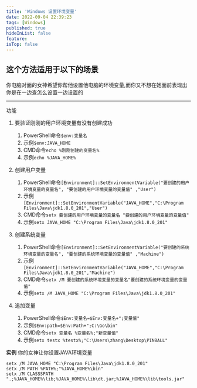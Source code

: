 ```yaml
---
title: 'Windows 设置环境变量'
date: 2022-09-04 22:39:23
tags: [Windows]
published: true
hideInList: false
feature: 
isTop: false
---
```


## 这个方法适用于以下的场景

你电脑对面的女神希望你帮他设置他电脑的环境变量,而你又不想在她面前表现出你是在一边查怎么设置一边设置的

----

功能
1. 要验证刚刚的用户环境变量有没有创建成功
    1. PowerShell命令`$env:变量名`
    2. 示例`$env:JAVA_HOME`
    3. CMD命令`echo %刚刚创建的变量名%`
    4. 示例`echo %JAVA_HOME%`

2. 创建用户变量
    1. PowerShell命令`[Environment]::SetEnvironmentVariable("要创建的用户环境变量的变量名", "要创建的用户环境变量的变量值" ,"User")`
    2. 示例`[Environment]::SetEnvironmentVariable("JAVA_HOME","C:\Program Files\Java\jdk1.8.0_201","User")`
    3. CMD命令`setx 要创建的用户环境变量的变量名 "要创建的用户环境变量的变量值"`
    4. 示例`setx JAVA_HOME "C:\Program Files\Java\jdk1.8.0_201"`

3. 创建系统变量
    1. PowerShell命令`[Environment]::SetEnvironmentVariable("要创建的系统环境变量的变量名", "要创建的系统环境变量的变量值" ,"Machine")`
    2. 示例`[Environment]::SetEnvironmentVariable("JAVA_HOME","C:\Program Files\Java\jdk1.8.0_201","Machine")`
    3. CMD命令`setx /M 要创建的系统环境变量的变量名"要创建的系统环境变量的变量值"`
    4. 示例`setx /M JAVA_HOME "C:\Program Files\Java\jdk1.8.0_201"`

4. 追加变量
    1. PowerShell命令`$Env:变量名=$Env:变量名+";变量值"`
    2. 示例`$Env:path=$Env:Path+";C:\Go\bin"`
    3. CMD命令`setx 变量名 %变量名%;"新变量值"`
    4. 示例`setx testx %testx%;"C:\Users\zhang\Desktop\PINBALL"`


**实例** 你的女神让你设置JAVA环境变量

```
setx /M JAVA_HOME "C:\Program Files\Java\jdk1.8.0_201"
setx /M PATH %PATH%;"%JAVA_HOME%\bin"
setx /M CLASSSPATH ".;%JAVA_HOME%\lib;%JAVA_HOME%\lib\dt.jar;%JAVA_HOME%\lib\tools.jar"
```
